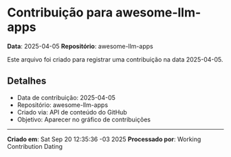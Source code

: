 # Contribuição para awesome-llm-apps

**Data**: 2025-04-05
**Repositório**: awesome-llm-apps

Este arquivo foi criado para registrar uma contribuição na data 2025-04-05.

## Detalhes

- Data de contribuição: 2025-04-05
- Repositório: awesome-llm-apps
- Criado via: API de conteúdo do GitHub
- Objetivo: Aparecer no gráfico de contribuições

---

**Criado em**: Sat Sep 20 12:35:36 -03 2025
**Processado por**: Working Contribution Dating
